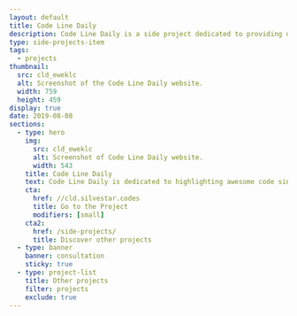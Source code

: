 ```yaml
---
layout: default
title: Code Line Daily
description: Code Line Daily is a side project dedicated to providing daily single-liners to help developers improve skills and knowledge in the field of web development.
type: side-projects-item
tags:
  - projects
thumbnail:
  src: cld_eweklc
  alt: Screenshot of the Code Line Daily website.
  width: 759
  height: 459
display: true
date: 2019-08-08
sections:
  - type: hero
    img:
      src: cld_eweklc
      alt: Screenshot of Code Line Daily website.
      width: 543
    title: Code Line Daily
    text: Code Line Daily is dedicated to highlighting awesome code single-liners.
    cta:
      href: //cld.silvestar.codes
      title: Go to the Project
      modifiers: [small]
    cta2:
      href: /side-projects/
      title: Discover other projects
  - type: banner
    banner: consultation
    sticky: true
  - type: project-list
    title: Other projects
    filter: projects
    exclude: true
---
```

